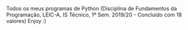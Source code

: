 Todos os meus programas de Python (Disciplina de Fundamentos da Programação, LEIC-A, IS Técnico, 1º Sem. 2019/20 - Concluído com 18 valores)
Enjoy :)
